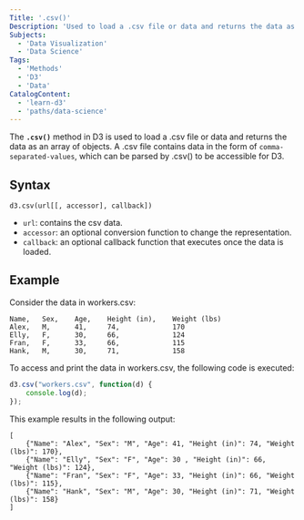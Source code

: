 ```yaml
---
Title: '.csv()'
Description: 'Used to load a .csv file or data and returns the data as an array of objects.'
Subjects:
  - 'Data Visualization'
  - 'Data Science'
Tags:
  - 'Methods'
  - 'D3'
  - 'Data'
CatalogContent:
  - 'learn-d3'
  - 'paths/data-science'
---
```


The **`.csv()`** method in D3 is used to load a .csv file or data and returns the data as an array of objects. A .csv file contains data in the form of `comma-separated-values`, which can be parsed by .csv() to be accessible for D3.

## Syntax

```pseudo
d3.csv(url[[, accessor], callback])
```

- `url`: contains the csv data.
- `accessor`: an optional conversion function to change the representation.
- `callback`: an optional callback function that executes once the data is loaded.


## Example

Consider the data in workers.csv:

```
Name,   Sex,    Age,    Height (in),    Weight (lbs)
Alex,   M,      41,     74,             170
Elly,   F,      30,     66,             124
Fran,   F,      33,     66,             115
Hank,   M,      30,     71,             158
```

To access and print the data in workers.csv, the following code is executed:

```js
d3.csv("workers.csv", function(d) {
    console.log(d);
});
```

This example results in the following output:

```shell
[
    {"Name": "Alex", "Sex": "M", "Age": 41, "Height (in)": 74, "Weight (lbs)": 170},
    {"Name": "Elly", "Sex": "F", "Age": 30 , "Height (in)": 66, "Weight (lbs)": 124},
    {"Name": "Fran", "Sex": "F", "Age": 33, "Height (in)": 66, "Weight (lbs)": 115},
    {"Name": "Hank", "Sex": "M", "Age": 30, "Height (in)": 71, "Weight (lbs)": 158}
]
```
